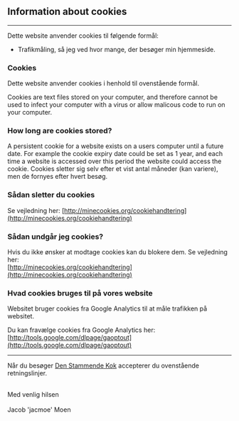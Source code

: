 <!--
Title: Cookies
Description: About how Jacmoes Cyber Soapbox uses cookies.
Keywords: cookies, consent, privacy, disclaimer
ogimage: newsiteimage.jpg
Date: 2013/01/01 03:43:00
Updated: 2014/01/26 03:23
Template: page
-->
## Information about cookies ##
<hr>
Dette website anvender cookies til følgende formål:

- Trafikmåling, så jeg ved hvor mange, der besøger min hjemmeside.


### Cookies ###
Dette website anvender cookies i henhold til ovenstående formål.

Cookies are text files stored on your computer, and therefore cannot be used to infect your computer with a virus or allow malicous code to run on your computer.

### How long are cookies stored? ###
A persistent cookie for a website exists on a users computer until a future date. For example the cookie expiry date could be set as 1 year, and each time a website is accessed over this period the website could access the cookie.
Cookies sletter sig selv efter et vist antal måneder (kan variere), men de fornyes efter hvert besøg.

### Sådan sletter du cookies ###

Se vejledning her: [http://minecookies.org/cookiehandtering](http://minecookies.org/cookiehandtering)

### Sådan undgår jeg cookies? ###

Hvis du ikke ønsker at modtage cookies kan du blokere dem. Se vejledning her:  
[http://minecookies.org/cookiehandtering](http://minecookies.org/cookiehandtering)

### Hvad cookies bruges til på vores website ###

Websitet bruger cookies fra Google Analytics til at måle trafikken på
websitet.

Du kan fravælge cookies fra Google Analytics her:  
[http://tools.google.com/dlpage/gaoptout](http://tools.google.com/dlpage/gaoptout)

<hr>

Når du besøger [Den Stammende Kok](http://hjem.jacmoe.dk/) accepterer du ovenstående retningslinjer.

<br>
Med venlig hilsen
<br><br>
Jacob 'jacmoe' Moen
